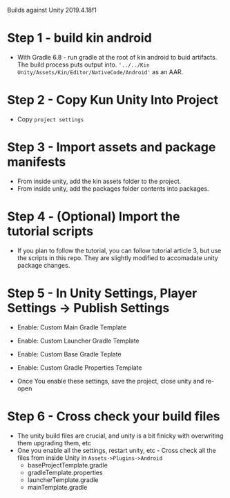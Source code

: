 Builds against Unity 2019.4.18f1

# Step 1 - build kin android 
- With Gradle 6.8 - run gradle at the root of kin android to buid artifacts.  The build process puts output into.
  `'../../Kin Unity/Assets/Kin/Editor/NativeCode/Android'` as an AAR.

# Step 2 - Copy Kun Unity Into Project
- Copy `project settings`

# Step 3 - Import assets and package manifests
- From inside unity, add the kin assets folder to the project.
- From inside unity, add the packages folder contents into packages.

# Step 4 - (Optional) Import the tutorial scripts
- If you plan to follow the tutorial, you can follow tutorial article 3, but use the scripts in this repo.
  They are slightly modified to accomadate unity package changes.

# Step 5 - In Unity Settings, Player Settings -> Publish Settings
- Enable: Custom Main Gradle Template
- Enable: Custom Launcher Gradle Template
- Enable: Custom Base Gradle Teplate 
- Enable: Custom Gradle Properties Template

- Once You enable these settings, save the project, close unity and re-open 

# Step 6 - Cross check your build files
- The unity build files are crucial, and unity is a bit finicky with overwriting them upgrading them, etc
- One you enable all the settings, restart unity, etc -
    Cross check all the files from inside Unity in `Assets->Plugins->Android`
    - baseProjectTemplate.gradle
    - gradleTemplate.properties
    - launcherTemplate.gradle
    - mainTemplate.gradle
